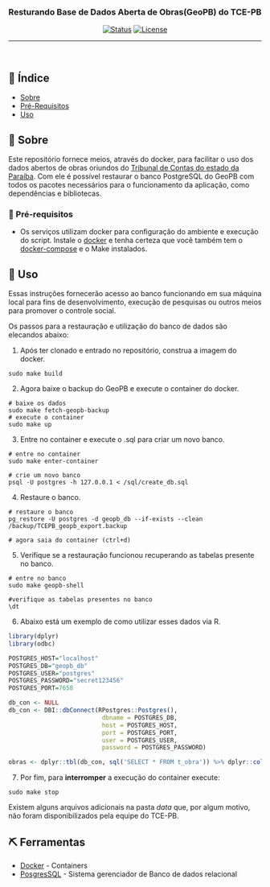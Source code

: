 <h3 align="center">Resturando Base de Dados Aberta de Obras(GeoPB) do TCE-PB</h3>

<div align="center">

[![Status](https://img.shields.io/badge/status-active-success.svg)]()
[![License](https://img.shields.io/badge/licence-GNU%20Aferro%20V3-blue.svg)](/LICENSE)

</div>

---

<p align="center">
    <br> 
</p>

## 📝 Índice

- [Sobre](#about)
- [Pré-Requisitos](#req)
- [Uso](#usage)


## 🧐 Sobre <a name = "about"></a>

Este repositório fornece meios, através do docker, para facilitar o uso dos dados abertos de obras oriundos do [Tribunal de Contas do estado da Paraíba](https://tce.pb.gov.br/servicos/dados-abertos-do-sagres-tce-pb). Com ele é possível restaurar o banco PostgreSQL do GeoPB com todos os pacotes necessários para o funcionamento da aplicação, como dependências e bibliotecas.

### 🎈 Pré-requisitos <a name="req"></a>

- Os serviços utilizam docker para configuração do ambiente e execução do script. Instale o  [docker](https://docs.docker.com/install/) e tenha certeza que você também tem o  [docker-compose](https://docs.docker.com/compose/install/) e o Make instalados. 


##  🏁 Uso <a name="usage"></a>

Essas instruções fornecerão acesso ao banco funcionando em sua máquina local para fins de desenvolvimento, execução de pesquisas ou outros meios para promover o controle social.

Os passos para a restauração e utilização do banco de dados são elecandos abaixo:

1. Após ter clonado e entrado no repositório, construa a imagem do docker.

```shell
sudo make build
```
2. Agora baixe o backup do GeoPB e execute o container do docker.

```shell
# baixe os dados
sudo make fetch-geopb-backup
# execute o container
sudo make up
```
3. Entre no container e execute o .sql para criar um novo banco.

```shell
# entre no container
sudo make enter-container

# crie um novo banco
psql -U postgres -h 127.0.0.1 < /sql/create_db.sql
```

4. Restaure o banco.
```shell
# restaure o banco 
pg_restore -U postgres -d geopb_db --if-exists --clean /backup/TCEPB_geopb_export.backup

# agora saia do container (ctrl+d)
```
5. Verifique se a restauração funcionou recuperando as tabelas presente no banco.

```shell
# entre no banco
sudo make geopb-shell

#verifique as tabelas presentes no banco 
\dt
```

6. Abaixo está um exemplo de como utilizar esses dados via R.
```R
library(dplyr)
library(odbc)

POSTGRES_HOST="localhost"
POSTGRES_DB="geopb_db"
POSTGRES_USER="postgres"
POSTGRES_PASSWORD="secret123456"
POSTGRES_PORT=7658

db_con <- NULL
db_con <- DBI::dbConnect(RPostgres::Postgres(),
                          dbname = POSTGRES_DB, 
                          host = POSTGRES_HOST, 
                          port = POSTGRES_PORT,
                          user = POSTGRES_USER,
                          password = POSTGRES_PASSWORD)

obras <- dplyr::tbl(db_con, sql('SELECT * FROM t_obra')) %>% dplyr::collect(n = Inf)
```




7. Por fim, para **interromper** a execução do container execute:
```shell
sudo make stop
```

Existem alguns arquivos adicionais na pasta *data* que, por algum motivo, não foram disponibilizados pela equipe do TCE-PB.


## ⛏️ Ferramentas <a name = "built_using"></a>

- [Docker](https://www.docker.com/) - Containers
- [PosgresSQL](https://www.postgresql.org/) - Sistema gerenciador de Banco de dados relacional
